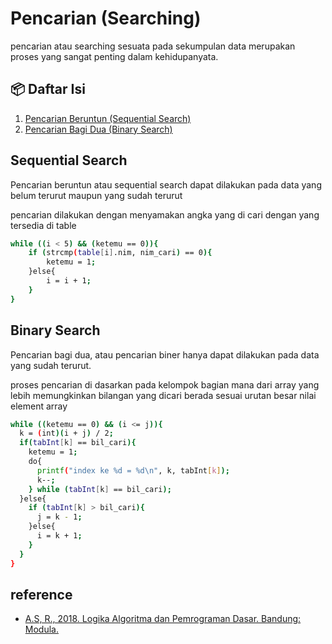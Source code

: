 # Pencarian (Searching)

pencarian atau searching sesuata pada sekumpulan data merupakan proses yang sangat penting dalam kehidupanyata. 

## 📦 Daftar Isi

1. [Pencarian Beruntun (Sequential Search)](#sequential-search)
2. [Pencarian Bagi Dua (Binary Search)](#binary-search)

## Sequential Search

Pencarian beruntun atau sequential search dapat dilakukan pada data yang belum terurut maupun yang sudah terurut

pencarian dilakukan dengan menyamakan angka yang di cari dengan yang tersedia di table

```bash
while ((i < 5) && (ketemu == 0)){
    if (strcmp(table[i].nim, nim_cari) == 0){
        ketemu = 1;
    }else{
        i = i + 1;
    }
}
```

## Binary Search

Pencarian bagi dua, atau pencarian biner hanya dapat dilakukan pada data yang sudah terurut.

proses pencarian di dasarkan pada kelompok bagian mana dari array yang lebih memungkinkan bilangan yang dicari berada sesuai urutan besar nilai element array

```bash
while ((ketemu == 0) && (i <= j)){
  k = (int)(i + j) / 2;
  if(tabInt[k] == bil_cari){
    ketemu = 1;
    do{
      printf("index ke %d = %d\n", k, tabInt[k]);
      k--;
    } while (tabInt[k] == bil_cari);
  }else{
    if (tabInt[k] > bil_cari){
      j = k - 1;
    }else{
      i = k + 1;
    }
  }
}
```

## reference

- [A.S, R., 2018. Logika Algoritma dan Pemrograman Dasar. Bandung: Modula.](http://rosa-as.id/buku/df.php?df=7)